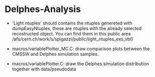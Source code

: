 Delphes-Analysis
================

  - 'Light ntuples' should contains the ntuples genereted with dumpEasyNtuples, these are ntuples with the already selected recostructed object.
    You can find them in this public area /afs/cern.ch/work/s/spigazzi/public/light_ntuples_exo_vbf/
  
  - macros/variablePlotter_MC.C: draw comparison plots between the CMSSW and Delphes simulation samples.
  
  - macros/variablePlotter.C: draw the Delphes simulation distribution together with data/pseudodata
  
